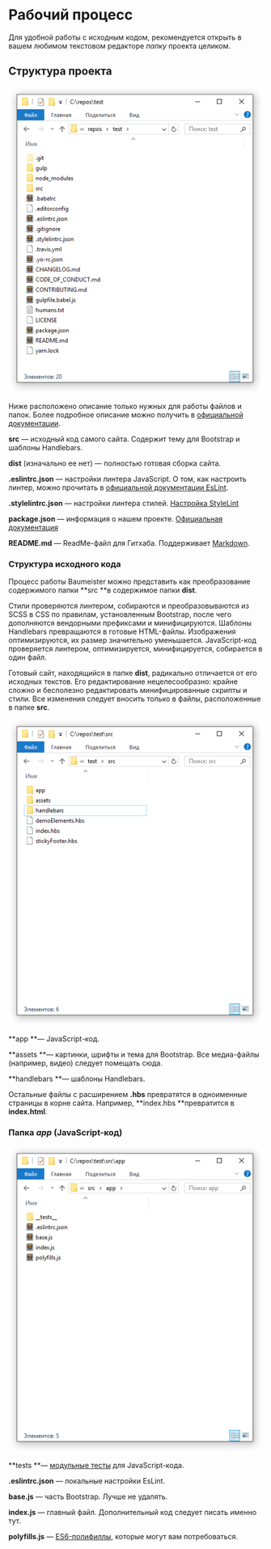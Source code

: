 # Рабочий процесс

Для удобной работы с исходным кодом, рекомендуется открыть в вашем любимом текстовом редакторе _папку_ проекта целиком.

## Структура проекта

![](/assets/structure.png)

Ниже расположено описание только нужных для работы файлов и папок. Более подробное описание можно получить в [официальной документации](https://github.com/micromata/Baumeister/blob/master/README.md).

**src** — исходный код самого сайта. Содержит тему для Bootstrap и шаблоны Handlebars.

**dist** \(изначально ее нет\) — полностью готовая сборка сайта.

**.eslintrc.json** — настройки линтера JavaScript. О том, как настроить линтер, можно прочитать в [официальной документации EsLint](https://eslint.org/docs/user-guide/configuring).

**.stylelintrc.json** — настройки линтера стилей. [Настройка StyleLint](https://stylelint.io/user-guide/configuration/)

**package.json** — информация о нашем проекте. [Официальная документация](https://docs.npmjs.com/files/package.json)

**README.md** — ReadMe-файл для Гитхаба. Поддерживает [Markdown](https://ru.wikipedia.org/wiki/Markdown).

### Структура исходного кода

Процесс работы Baumeister можно представить как преобразование содержимого папки **src **в содержимое папки **dist**. 

Стили проверяются линтером, собираются и преобразовываются из SCSS в CSS по правилам, установленным Bootstrap, после чего дополняются вендорными префиксами и минифицируются. Шаблоны Handlebars превращаются в готовые HTML-файлы. Изображения оптимизируются, их размер значительно уменьшается. JavaScript-код проверяется линтером, оптимизируется, минифицируется, собирается в один файл.

Готовый сайт, находящийся в папке **dist**, радикально отличается от его исходных текстов. Его редактирование нецелесообразно: крайне сложно и бесполезно редактировать минифицированные скрипты и стили. Все изменения следует вносить только в файлы, расположенные в папке **src**.

![](/assets/structure1.png)

**app **— JavaScript-код.

**assets **— картинки, шрифты и тема для Bootstrap. Все медиа-файлы \(например, видео\) следует помещать сюда.

**handlebars **— шаблоны Handlebars.

Остальные файлы с расширением **.hbs** превратятся в одноименные страницы в корне сайта. Например, **index.hbs **превратится в **index.html**.

### Папка _app_ \(JavaScript-код\)

![](/assets/Crepostestsrcapp.png)

**tests **— [модульные тесты](https://ru.wikipedia.org/wiki/%D0%9C%D0%BE%D0%B4%D1%83%D0%BB%D1%8C%D0%BD%D0%BE%D0%B5_%D1%82%D0%B5%D1%81%D1%82%D0%B8%D1%80%D0%BE%D0%B2%D0%B0%D0%BD%D0%B8%D0%B5) для JavaScript-кода.

**.eslintrc.json** — локальные настройки EsLint.

**base.js** — часть Bootstrap. Лучше не удалять.

**index.js** — главный файл. Дополнительный код следует писать именно тут.

**polyfills.js** — [ES6-полифиллы](https://learn.javascript.ru/dom-polyfill), которые могут вам потребоваться.



